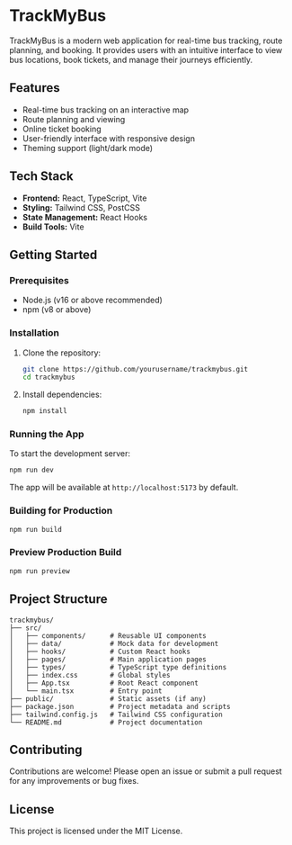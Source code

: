 # TrackMyBus

TrackMyBus is a modern web application for real-time bus tracking, route planning, and booking. It provides users with an intuitive interface to view bus locations, book tickets, and manage their journeys efficiently.

## Features
- Real-time bus tracking on an interactive map
- Route planning and viewing
- Online ticket booking
- User-friendly interface with responsive design
- Theming support (light/dark mode)

## Tech Stack
- **Frontend:** React, TypeScript, Vite
- **Styling:** Tailwind CSS, PostCSS
- **State Management:** React Hooks
- **Build Tools:** Vite

## Getting Started

### Prerequisites
- Node.js (v16 or above recommended)
- npm (v8 or above)

### Installation
1. Clone the repository:
   ```bash
   git clone https://github.com/yourusername/trackmybus.git
   cd trackmybus
   ```
2. Install dependencies:
   ```bash
   npm install
   ```

### Running the App
To start the development server:
```bash
npm run dev
```
The app will be available at `http://localhost:5173` by default.

### Building for Production
```bash
npm run build
```

### Preview Production Build
```bash
npm run preview
```

## Project Structure
```
trackmybus/
├── src/
│   ├── components/      # Reusable UI components
│   ├── data/            # Mock data for development
│   ├── hooks/           # Custom React hooks
│   ├── pages/           # Main application pages
│   ├── types/           # TypeScript type definitions
│   ├── index.css        # Global styles
│   ├── App.tsx          # Root React component
│   └── main.tsx         # Entry point
├── public/              # Static assets (if any)
├── package.json         # Project metadata and scripts
├── tailwind.config.js   # Tailwind CSS configuration
└── README.md            # Project documentation
```

## Contributing
Contributions are welcome! Please open an issue or submit a pull request for any improvements or bug fixes.

## License
This project is licensed under the MIT License. 